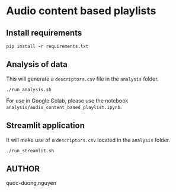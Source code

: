 # Audio content based playlists

## Install requirements

```
pip install -r requirements.txt
```

## Analysis of data

This will generate a `descriptors.csv` file in the `analysis` folder.

```
./run_analysis.sh
```

For use in Google Colab, please use the notebook `analysis/audio_content_based_playlist.ipynb`.

## Streamlit application

It will make use of a `descriptors.csv` located in the `analysis` folder.

```
./run_streamlit.sh
```

## AUTHOR
quoc-duong.nguyen
